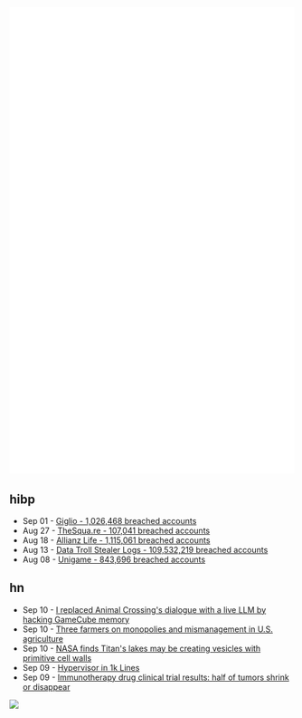 ![Metrics](https://raw.githubusercontent.com/phixion/phixion/master/metrics.svg)

## hibp

<!--
for https://github.com/phixion/phixion/blob/main/.github/workflows/feeds.yml
-->
<!--START_SECTION:haveibeenpwnd-->
- Sep 01 - [Giglio - 1,026,468 breached accounts](https://haveibeenpwned.com/Breach/Giglio)
- Aug 27 - [TheSqua.re - 107,041 breached accounts](https://haveibeenpwned.com/Breach/TheSquare)
- Aug 18 - [Allianz Life - 1,115,061 breached accounts](https://haveibeenpwned.com/Breach/AllianzLife)
- Aug 13 - [Data Troll Stealer Logs - 109,532,219 breached accounts](https://haveibeenpwned.com/Breach/DataTrollStealerLogs)
- Aug 08 - [Unigame - 843,696 breached accounts](https://haveibeenpwned.com/Breach/Unigame)
<!--END_SECTION:haveibeenpwnd-->

## hn

<!--
for https://github.com/phixion/phixion/blob/main/.github/workflows/feeds.yml
-->
<!--START_SECTION:hn-->
- Sep 10 - [I replaced Animal Crossing's dialogue with a live LLM by hacking GameCube memory](https://joshfonseca.com/blogs/animal-crossing-llm)
- Sep 10 - [Three farmers on monopolies and mismanagement in U.S. agriculture](https://www.agweb.com/markets/outraged-farmers-blame-ag-monopolies-catastrophic-collapse-looms)
- Sep 10 - [NASA finds Titan's lakes may be creating vesicles with primitive cell walls](https://www.sciencedaily.com/releases/2025/08/250831112449.htm)
- Sep 09 - [Hypervisor in 1k Lines](https://1000hv.seiya.me/en)
- Sep 09 - [Immunotherapy drug clinical trial results: half of tumors shrink or disappear](https://www.rockefeller.edu/news/38120-immunotherapy-drug-eliminates-aggressive-cancers-in-clinical-trial/)
<!--END_SECTION:hn-->

<!--
for https://yhype.me
-->
![](https://hit.yhype.me/github/profile?user_id=13013670)
